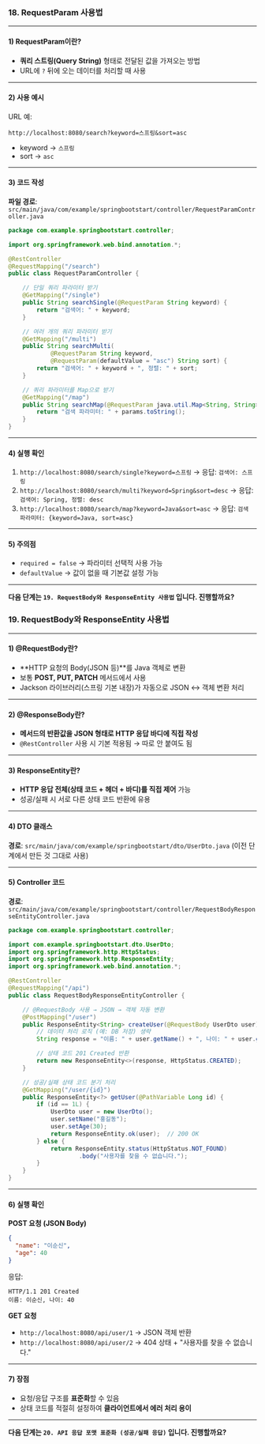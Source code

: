 ### 18. RequestParam 사용법

---

#### 1) **RequestParam이란?**

* **쿼리 스트링(Query String)** 형태로 전달된 값을 가져오는 방법
* URL에 `?` 뒤에 오는 데이터를 처리할 때 사용

---

#### 2) **사용 예시**

URL 예:

```
http://localhost:8080/search?keyword=스프링&sort=asc
```

* keyword → `스프링`
* sort → `asc`

---

#### 3) **코드 작성**

**파일 경로**: `src/main/java/com/example/springbootstart/controller/RequestParamController.java`

```java
package com.example.springbootstart.controller;

import org.springframework.web.bind.annotation.*;

@RestController
@RequestMapping("/search")
public class RequestParamController {

    // 단일 쿼리 파라미터 받기
    @GetMapping("/single")
    public String searchSingle(@RequestParam String keyword) {
        return "검색어: " + keyword;
    }

    // 여러 개의 쿼리 파라미터 받기
    @GetMapping("/multi")
    public String searchMulti(
            @RequestParam String keyword,
            @RequestParam(defaultValue = "asc") String sort) {
        return "검색어: " + keyword + ", 정렬: " + sort;
    }

    // 쿼리 파라미터를 Map으로 받기
    @GetMapping("/map")
    public String searchMap(@RequestParam java.util.Map<String, String> params) {
        return "검색 파라미터: " + params.toString();
    }
}
```

---

#### 4) **실행 확인**

1. `http://localhost:8080/search/single?keyword=스프링`
   → 응답: `검색어: 스프링`
2. `http://localhost:8080/search/multi?keyword=Spring&sort=desc`
   → 응답: `검색어: Spring, 정렬: desc`
3. `http://localhost:8080/search/map?keyword=Java&sort=asc`
   → 응답: `검색 파라미터: {keyword=Java, sort=asc}`

---

#### 5) **주의점**

* `required = false` → 파라미터 선택적 사용 가능
* `defaultValue` → 값이 없을 때 기본값 설정 가능

---

**다음 단계는 `19. RequestBody와 ResponseEntity 사용법` 입니다. 진행할까요?**


### 19. RequestBody와 ResponseEntity 사용법

---

#### 1) **@RequestBody란?**

* \*\*HTTP 요청의 Body(JSON 등)\*\*를 Java 객체로 변환
* 보통 **POST, PUT, PATCH** 메서드에서 사용
* Jackson 라이브러리(스프링 기본 내장)가 자동으로 JSON ↔ 객체 변환 처리

---

#### 2) **@ResponseBody란?**

* **메서드의 반환값을 JSON 형태로 HTTP 응답 바디에 직접 작성**
* `@RestController` 사용 시 기본 적용됨 → 따로 안 붙여도 됨

---

#### 3) **ResponseEntity란?**

* **HTTP 응답 전체(상태 코드 + 헤더 + 바디)를 직접 제어** 가능
* 성공/실패 시 서로 다른 상태 코드 반환에 유용

---

#### 4) **DTO 클래스**

**경로**: `src/main/java/com/example/springbootstart/dto/UserDto.java`
(이전 단계에서 만든 것 그대로 사용)

---

#### 5) **Controller 코드**

**경로**: `src/main/java/com/example/springbootstart/controller/RequestBodyResponseEntityController.java`

```java
package com.example.springbootstart.controller;

import com.example.springbootstart.dto.UserDto;
import org.springframework.http.HttpStatus;
import org.springframework.http.ResponseEntity;
import org.springframework.web.bind.annotation.*;

@RestController
@RequestMapping("/api")
public class RequestBodyResponseEntityController {

    // @RequestBody 사용 → JSON → 객체 자동 변환
    @PostMapping("/user")
    public ResponseEntity<String> createUser(@RequestBody UserDto user) {
        // 데이터 처리 로직 (예: DB 저장) 생략
        String response = "이름: " + user.getName() + ", 나이: " + user.getAge();

        // 상태 코드 201 Created 반환
        return new ResponseEntity<>(response, HttpStatus.CREATED);
    }

    // 성공/실패 상태 코드 분기 처리
    @GetMapping("/user/{id}")
    public ResponseEntity<?> getUser(@PathVariable Long id) {
        if (id == 1L) {
            UserDto user = new UserDto();
            user.setName("홍길동");
            user.setAge(30);
            return ResponseEntity.ok(user);  // 200 OK
        } else {
            return ResponseEntity.status(HttpStatus.NOT_FOUND)
                    .body("사용자를 찾을 수 없습니다.");
        }
    }
}
```

---

#### 6) **실행 확인**

**POST 요청 (JSON Body)**

```json
{
  "name": "이순신",
  "age": 40
}
```

응답:

```
HTTP/1.1 201 Created
이름: 이순신, 나이: 40
```

**GET 요청**

* `http://localhost:8080/api/user/1` → JSON 객체 반환
* `http://localhost:8080/api/user/2` → 404 상태 + "사용자를 찾을 수 없습니다."

---

#### 7) **장점**

* 요청/응답 구조를 **표준화**할 수 있음
* 상태 코드를 적절히 설정하여 **클라이언트에서 에러 처리 용이**

---

**다음 단계는 `20. API 응답 포맷 표준화 (성공/실패 응답)` 입니다. 진행할까요?**
